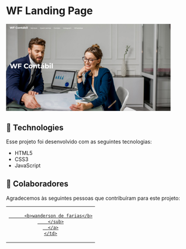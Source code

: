 # WF Landing Page

<img src="./foto.png" width="450px" alt="SL Landing Page">


## 🚀 Technologies

Esse projeto foi desenvolvido com as seguintes tecnologias:

- HTML5
- CSS3
- JavaScript

## 🤝 Colaboradores

Agradecemos às seguintes pessoas que contribuíram para este projeto:

<table>
  <tr>
    <td align="center">
      <a href="#">
      
          <b>wanderson de farias</b>
        </sub>
      </a>
    </td>
  </tr>
</table>

  


